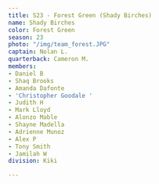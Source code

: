 ```yaml
---
title: S23 - Forest Green (Shady Birches)
name: Shady Birches
color: Forest Green
season: 23
photo: "/img/team_forest.JPG"
captain: Nolan L.
quarterback: Cameron M.
members:
- Daniel B
- Shaq Brooks
- Amanda Dafonte
- 'Christopher Goodale '
- Judith H
- Mark Lloyd
- Alonzo Mable
- Shayne Madella
- Adrienne Munoz
- Alex P
- Tony Smith
- Jamilah W
division: Kiki

---
```


